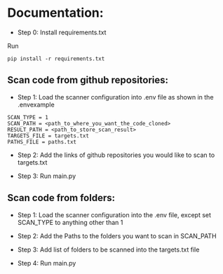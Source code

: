 # Documentation:

* Step 0: Install requirements.txt

Run 

```
pip install -r requirements.txt
```

## Scan code from github repositories:

* Step 1: Load the scanner configuration into .env file as shown in the .envexample

```
SCAN_TYPE = 1
SCAN_PATH = <path_to_where_you_want_the_code_cloned>
RESULT_PATH = <path_to_store_scan_result>
TARGETS_FILE = targets.txt
PATHS_FILE = paths.txt
```

* Step 2: Add the links of github repositories you would like to scan to targets.txt

* Step 3: Run main.py

## Scan code from folders:

* Step 1: Load the scanner configuration into the .env file, except set SCAN_TYPE to anything other than 1

* Step 2: Add the Paths to the folders you want to scan in SCAN_PATH

* Step 3: Add list of folders to be scanned into the targets.txt file

* Step 4: Run main.py